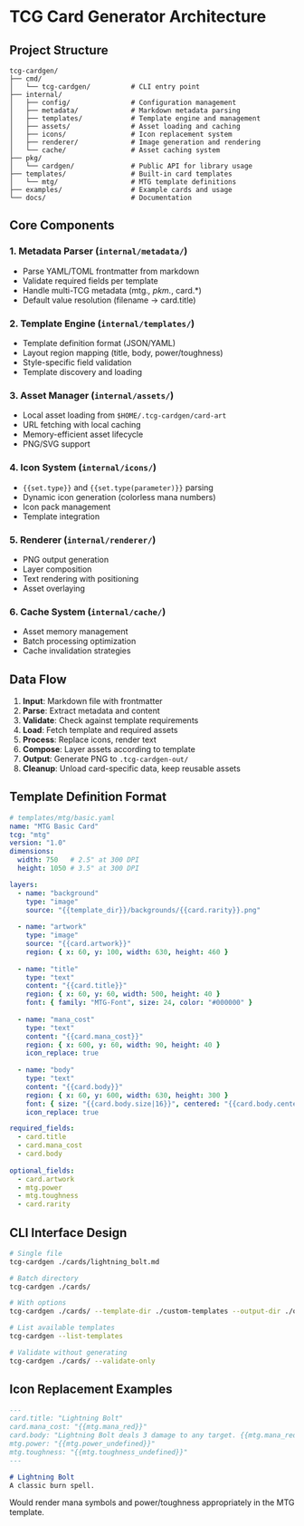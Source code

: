 # TCG Card Generator Architecture

## Project Structure
```
tcg-cardgen/
├── cmd/
│   └── tcg-cardgen/          # CLI entry point
├── internal/
│   ├── config/               # Configuration management
│   ├── metadata/             # Markdown metadata parsing
│   ├── templates/            # Template engine and management
│   ├── assets/               # Asset loading and caching
│   ├── icons/                # Icon replacement system
│   ├── renderer/             # Image generation and rendering
│   └── cache/                # Asset caching system
├── pkg/
│   └── cardgen/              # Public API for library usage
├── templates/                # Built-in card templates
│   └── mtg/                  # MTG template definitions
├── examples/                 # Example cards and usage
└── docs/                     # Documentation
```

## Core Components

### 1. Metadata Parser (`internal/metadata/`)
- Parse YAML/TOML frontmatter from markdown
- Validate required fields per template
- Handle multi-TCG metadata (mtg.*, pkm.*, card.*)
- Default value resolution (filename → card.title)

### 2. Template Engine (`internal/templates/`)
- Template definition format (JSON/YAML)
- Layout region mapping (title, body, power/toughness)
- Style-specific field validation
- Template discovery and loading

### 3. Asset Manager (`internal/assets/`)
- Local asset loading from `$HOME/.tcg-cardgen/card-art`
- URL fetching with local caching
- Memory-efficient asset lifecycle
- PNG/SVG support

### 4. Icon System (`internal/icons/`)
- `{{set.type}}` and `{{set.type(parameter)}}` parsing
- Dynamic icon generation (colorless mana numbers)
- Icon pack management
- Template integration

### 5. Renderer (`internal/renderer/`)
- PNG output generation
- Layer composition
- Text rendering with positioning
- Asset overlaying

### 6. Cache System (`internal/cache/`)
- Asset memory management
- Batch processing optimization
- Cache invalidation strategies

## Data Flow

1. **Input**: Markdown file with frontmatter
2. **Parse**: Extract metadata and content
3. **Validate**: Check against template requirements
4. **Load**: Fetch template and required assets
5. **Process**: Replace icons, render text
6. **Compose**: Layer assets according to template
7. **Output**: Generate PNG to `.tcg-cardgen-out/`
8. **Cleanup**: Unload card-specific data, keep reusable assets

## Template Definition Format

```yaml
# templates/mtg/basic.yaml
name: "MTG Basic Card"
tcg: "mtg"
version: "1.0"
dimensions:
  width: 750   # 2.5" at 300 DPI
  height: 1050 # 3.5" at 300 DPI

layers:
  - name: "background"
    type: "image"
    source: "{{template_dir}}/backgrounds/{{card.rarity}}.png"
    
  - name: "artwork"
    type: "image"
    source: "{{card.artwork}}"
    region: { x: 60, y: 100, width: 630, height: 460 }
    
  - name: "title"
    type: "text"
    content: "{{card.title}}"
    region: { x: 60, y: 60, width: 500, height: 40 }
    font: { family: "MTG-Font", size: 24, color: "#000000" }
    
  - name: "mana_cost"
    type: "text"
    content: "{{card.mana_cost}}"
    region: { x: 600, y: 60, width: 90, height: 40 }
    icon_replace: true
    
  - name: "body"
    type: "text"
    content: "{{card.body}}"
    region: { x: 60, y: 600, width: 630, height: 300 }
    font: { size: "{{card.body.size|16}}", centered: "{{card.body.centered|false}}" }
    icon_replace: true

required_fields:
  - card.title
  - card.mana_cost
  - card.body
  
optional_fields:
  - card.artwork
  - mtg.power
  - mtg.toughness
  - card.rarity
```

## CLI Interface Design

```bash
# Single file
tcg-cardgen ./cards/lightning_bolt.md

# Batch directory
tcg-cardgen ./cards/

# With options
tcg-cardgen ./cards/ --template-dir ./custom-templates --output-dir ./output --verbose

# List available templates
tcg-cardgen --list-templates

# Validate without generating
tcg-cardgen ./cards/ --validate-only
```

## Icon Replacement Examples

```markdown
---
card.title: "Lightning Bolt"
card.mana_cost: "{{mtg.mana_red}}"
card.body: "Lightning Bolt deals 3 damage to any target. {{mtg.mana_red}}{{mtg.mana_red}}: Draw a card."
mtg.power: "{{mtg.power_undefined}}"
mtg.toughness: "{{mtg.toughness_undefined}}"
---

# Lightning Bolt
A classic burn spell.
```

Would render mana symbols and power/toughness appropriately in the MTG template.